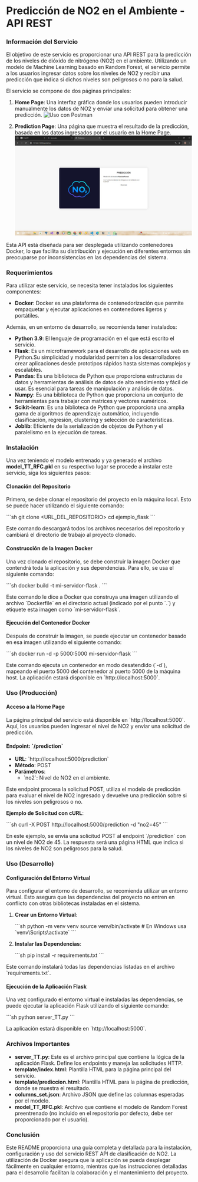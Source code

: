 
# Predicción de NO2 en el Ambiente - API REST

### Información del Servicio

El objetivo de este servicio es proporcionar una API REST para la predicción de los niveles de dióxido de nitrógeno (NO2) en el ambiente. Utilizando un modelo de Machine Learning basado en Random Forest, el servicio permite a los usuarios ingresar datos sobre los niveles de NO2 y recibir una predicción que indica si dichos niveles son peligrosos o no para la salud. 

El servicio se compone de dos páginas principales:
1. **Home Page**: Una interfaz gráfica donde los usuarios pueden introducir manualmente los datos de NO2 y enviar una solicitud para obtener una predicción.
![Uso con Postman](static/images/principal.jpj)

2. **Prediction Page**: Una página que muestra el resultado de la predicción, basada en los datos ingresados por el usuario en la Home Page.
![Uso con Postman](static/images/prediccion.jpg)

Esta API está diseñada para ser desplegada utilizando contenedores Docker, lo que facilita su distribución y ejecución en diferentes entornos sin preocuparse por inconsistencias en las dependencias del sistema.

### Requerimientos

Para utilizar este servicio, se necesita tener instalados los siguientes componentes:

- **Docker**: Docker es una plataforma de contenedorización que permite empaquetar y ejecutar aplicaciones en contenedores ligeros y portátiles.

Además, en un entorno de desarrollo, se recomienda tener instalados:

- **Python 3.9**: El lenguaje de programación en el que está escrito el servicio.
- **Flask**: Es un microframework para el desarrollo de aplicaciones web en Python.Su simplicidad y modularidad permiten a los desarrolladores crear aplicaciones desde prototipos rápidos hasta sistemas complejos y escalables. 
- **Pandas**: Es una biblioteca de Python que proporciona estructuras de datos y herramientas de análisis de datos de alto rendimiento y fácil de usar. Es esencial para tareas de manipulación y análisis de datos. 
- **Numpy**: Es una biblioteca de Python que proporciona un conjunto de herramientas para trabajar con matrices y vectores numéricos. 
- **Scikit-learn**: Es una biblioteca de Python que proporciona una amplia gama de algoritmos de aprendizaje automático, incluyendo clasificación, regresión, clustering y selección de características.
- **Joblib**: Eficiente de la serialización de objetos de Python y el paralelismo en la ejecución de tareas. 


### Instalación
Una vez teniendo el modelo entrenado y ya generado el archivo **model_TT_RFC.pkl** en su respectivo lugar se procede a instalar este servicio, siga los siguientes pasos:

#### Clonación del Repositorio

Primero, se debe clonar el repositorio del proyecto en la máquina local. Esto se puede hacer utilizando el siguiente comando:

\`\`\`sh
git clone <URL_DEL_REPOSITORIO>
cd ejemplo_flask
\`\`\`

Este comando descargará todos los archivos necesarios del repositorio y cambiará el directorio de trabajo al proyecto clonado.

#### Construcción de la Imagen Docker

Una vez clonado el repositorio, se debe construir la imagen Docker que contendrá toda la aplicación y sus dependencias. Para ello, se usa el siguiente comando:

\`\`\`sh
docker build -t mi-servidor-flask .
\`\`\`

Este comando le dice a Docker que construya una imagen utilizando el archivo \`Dockerfile\` en el directorio actual (indicado por el punto \`.\`) y etiquete esta imagen como \`mi-servidor-flask\`.

#### Ejecución del Contenedor Docker

Después de construir la imagen, se puede ejecutar un contenedor basado en esa imagen utilizando el siguiente comando:

\`\`\`sh
docker run -d -p 5000:5000 mi-servidor-flask
\`\`\`

Este comando ejecuta un contenedor en modo desatendido (\`-d\`), mapeando el puerto 5000 del contenedor al puerto 5000 de la máquina host. La aplicación estará disponible en \`http://localhost:5000\`.

### Uso (Producción)

#### Acceso a la Home Page

La página principal del servicio está disponible en \`http://localhost:5000\`. Aquí, los usuarios pueden ingresar el nivel de NO2 y enviar una solicitud de predicción.

#### Endpoint: \`/prediction\`

- **URL**: \`http://localhost:5000/prediction\`
- **Método**: POST
- **Parámetros**:
  - \`no2\`: Nivel de NO2 en el ambiente.

Este endpoint procesa la solicitud POST, utiliza el modelo de predicción para evaluar el nivel de NO2 ingresado y devuelve una predicción sobre si los niveles son peligrosos o no.

**Ejemplo de Solicitud con cURL**:

\`\`\`sh
curl -X POST http://localhost:5000/prediction -d "no2=45"
\`\`\`

En este ejemplo, se envía una solicitud POST al endpoint \`/prediction\` con un nivel de NO2 de 45. La respuesta será una página HTML que indica si los niveles de NO2 son peligrosos para la salud.

### Uso (Desarrollo)

#### Configuración del Entorno Virtual

Para configurar el entorno de desarrollo, se recomienda utilizar un entorno virtual. Esto asegura que las dependencias del proyecto no entren en conflicto con otras bibliotecas instaladas en el sistema.

1. **Crear un Entorno Virtual**:

   \`\`\`sh
   python -m venv venv
   source venv/bin/activate  # En Windows usa \`venv\Scripts\activate\`
   \`\`\`

2. **Instalar las Dependencias**:

   \`\`\`sh
   pip install -r requirements.txt
   \`\`\`

Este comando instalará todas las dependencias listadas en el archivo \`requirements.txt\`.

#### Ejecución de la Aplicación Flask

Una vez configurado el entorno virtual e instaladas las dependencias, se puede ejecutar la aplicación Flask utilizando el siguiente comando:

\`\`\`sh
python server_TT.py
\`\`\`

La aplicación estará disponible en \`http://localhost:5000\`.

### Archivos Importantes

- **server_TT.py**: Este es el archivo principal que contiene la lógica de la aplicación Flask. Define los endpoints y maneja las solicitudes HTTP.
- **template/index.html**: Plantilla HTML para la página principal del servicio.
- **template/prediccion.html**: Plantilla HTML para la página de predicción, donde se muestra el resultado.
- **columns_set.json**: Archivo JSON que define las columnas esperadas por el modelo.
- **model_TT_RFC.pkl**: Archivo que contiene el modelo de Random Forest preentrenado (no incluido en el repositorio por defecto, debe ser proporcionado por el usuario).

### Conclusión

Este README proporciona una guía completa y detallada para la instalación, configuración y uso del servicio REST API de clasificación de NO2. La utilización de Docker asegura que la aplicación se pueda desplegar fácilmente en cualquier entorno, mientras que las instrucciones detalladas para el desarrollo facilitan la colaboración y el mantenimiento del proyecto.
